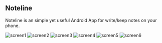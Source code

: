 Noteline
----

Noteline is an simple yet useful Android App for write/keep notes on your phone.

![screen1](Screenshots/screen1.png)
![screen2](Screenshots/screen2.png)
![screen3](Screenshots/screen3.png)
![screen4](Screenshots/screen4.png)
![screen5](Screenshots/screen5.png)
![screen6](Screenshots/screen6.png)